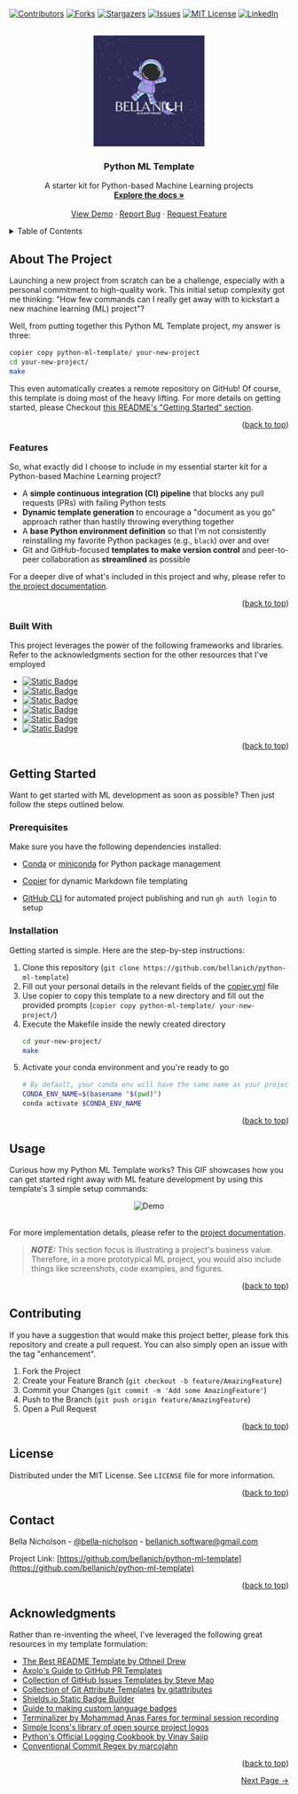 <!-- Source: https://github.com/othneildrew/Best-README-Template/pull/73 -->

<a name="readme-top"></a>








<!-- PROJECT SHIELDS -->
<!--
*** https://www.markdownguide.org/basic-syntax/#reference-style-links
-->
[![Contributors][contributors-shield]][contributors-url]
[![Forks][forks-shield]][forks-url]
[![Stargazers][stars-shield]][stars-url]
[![Issues][issues-shield]][issues-url]
[![MIT License][license-shield]][license-url]
[![LinkedIn][linkedin-shield]][linkedin-url]


<!-- PROJECT LOGO -->
<br />
<div align="center">
  <! -- Uncomment to turn logo image into a link -->
  <!-- <a href="https://github.com/bellanich/python-ml-template">
    <img src="images/logo.png" alt="Logo" width="200" height="200">
  </a> -->
  <img src="images/logo.png" alt="Logo" width="200" height="200">

  <h3 align="center"> Python ML Template </h3>

  <p align="center">
    A starter kit for Python-based Machine Learning projects
    <br />
    <a href="https://github.com/bellanich/python-ml-template/tree/main/docs"><strong>Explore the docs »</strong></a>
    <br />
    <br />
    <a href="#usage">View Demo</a>
    ·
    <a href="https://github.com/bellanich/python-ml-template/issues">Report Bug</a>
    ·
    <a href="https://github.com/bellanich/python-ml-template/issues">Request Feature</a>
  </p>
</div>



<!-- TABLE OF CONTENTS -->
<details>
  <summary>Table of Contents</summary>
  <ol>
    <li>
      <a href="#about-the-project">About The Project</a>
      <ul>
         <li><a href="#features">Features</a></li>
         <li><a href="#built-with">Built With</a></li>
      </ul>
    </li>
    <li>
      <a href="#getting-started">Getting Started</a>
      <ul>
        <li><a href="#prerequisites">Prerequisites</a></li>
        <li><a href="#installation">Installation</a></li>
      </ul>
    </li>
    <li><a href="#usage">Usage</a></li>
    <li><a href="#contributing">Contributing</a></li>
    <li><a href="#license">License</a></li>
    <li><a href="#contact">Contact</a></li>
    <li><a href="#acknowledgments">Acknowledgments</a></li>
  </ol>
</details>



<!-- ABOUT THE PROJECT -->
## About The Project

<!-- [![Product Name Screen Shot][product-screenshot]](https://example.com) -->

Launching a new project from scratch can be a challenge, especially with a personal commitment to high-quality work. This initial setup complexity got me thinking: "How few commands can I really get away with to kickstart a new machine learning (ML) project"?

Well, from putting together this Python ML Template project, my answer is three:

```bash
copier copy python-ml-template/ your-new-project
cd your-new-project/
make
```

This even automatically creates a remote repository on GitHub! Of course, this template is doing most of the heavy lifting. For more details on getting started, please Checkout <a href="#getting-started">this README's "Getting Started" section</a>.

<p align="right">(<a href="#readme-top">back to top</a>)</p>

### Features

So, what exactly did I choose to include in my essential starter kit for a Python-based Machine Learning project?

* A **simple continuous integration (CI) pipeline** that blocks any pull requests (PRs) with failing Python tests
* **Dynamic template generation** to encourage a "document as you go" approach rather than hastily throwing everything together
* A **base Python environment definition** so that I'm not consistently reinstalling my favorite Python packages (e.g., `black`) over and over
* Git and GitHub-focused **templates to make version control** and peer-to-peer collaboration as **streamlined** as possible

For a deeper dive of what's included in this project and why, please refer to [the project documentation](https://github.com/bellanich/python-ml-template/tree/main/docs).

<p align="right">(<a href="#readme-top">back to top</a>)</p>



### Built With

This project leverages the power of the following frameworks and libraries. Refer to the acknowledgments section for the other resources that I've employed

* [![Static Badge][copier-badge-url]][copier-website]
* [![Static Badge][pre-commit-badge-url]][pre-commit-website]
* [![Static Badge][conda-badge-url]][conda-website]
* [![Static Badge][pytest-badge-url]][pytest-website]
* [![Static Badge][github-actions-badge-url]][github-actions-website]
* [![Static Badge][github-cli-badge-url]][github-cli-website]

<p align="right">(<a href="#readme-top">back to top</a>)</p>


## Getting Started

Want to get started with ML development as soon as possible? Then just follow the steps outlined below.

### Prerequisites

Make sure you have the following dependencies installed:

* [Conda][link-download-conda] or [miniconda][link-download-miniconda] for Python package management

* [Copier][link-download-copier] for dynamic Markdown file templating

* [GitHub CLI][link-download-github-cli] for automated project publishing and run `gh auth login` to setup

### Installation

Getting started is simple. Here are the step-by-step instructions:

1. Clone this repository (`git clone https://github.com/bellanich/python-ml-template`)
2. Fill out your personal details in the relevant fields of the [copier.yml](./copier.yml) file
3. Use copier to copy this template to a new directory and fill out the provided prompts (`copier copy python-ml-template/ your-new-project/`)
4. Execute the Makefile inside the newly created directory
   ```bash
   cd your-new-project/
   make
   ```
5. Activate your conda environment and you're ready to go
    ```bash
    # By default, your conda env will have the same name as your project
    CONDA_ENV_NAME=$(basename "$(pwd)")
    conda activate $CONDA_ENV_NAME
    ```

<p align="right">(<a href="#readme-top">back to top</a>)</p>



<!-- USAGE EXAMPLES -->
## Usage

Curious how my Python ML Template works? This GIF showcases how you can get started right away with ML feature development by using this template's 3 simple setup commands:

<div align="center">
<img src="images/demo.gif" alt="Demo">
</div>

<br/>

For more implementation details, please refer to the [project documentation](docs/0_overview.md).


> **_NOTE:_** This section focus is illustrating a project's business value. Therefore, in a more prototypical ML project, you would also include things like screenshots, code examples, and figures.

<p align="right">(<a href="#readme-top">back to top</a>)</p>


<!-- CONTRIBUTING -->
## Contributing

If you have a suggestion that would make this project better, please fork this repository and create a pull request. You can also simply open an issue with the tag "enhancement".

1. Fork the Project
2. Create your Feature Branch (`git checkout -b feature/AmazingFeature`)
3. Commit your Changes (`git commit -m 'Add some AmazingFeature'`)
4. Push to the Branch (`git push origin feature/AmazingFeature`)
5. Open a Pull Request

<p align="right">(<a href="#readme-top">back to top</a>)</p>



<!-- LICENSE -->
## License

Distributed under the MIT License. See `LICENSE` file for more information.

<p align="right">(<a href="#readme-top">back to top</a>)</p>



<!-- CONTACT -->
## Contact

<!-- Bella Nicholson - [@your_twitter](https://twitter.com/your_username) - email@example.com -->

Bella Nicholson - [@bella-nicholson](https://www.linkedin.com/in/bella-nicholson/) - bellanich.software@gmail.com

Project Link: [https://github.com/bellanich/python-ml-template](https://github.com/bellanich/python-ml-template)




<p align="right">(<a href="#readme-top">back to top</a>)</p>



<!-- ACKNOWLEDGMENTS -->
## Acknowledgments

Rather than re-inventing the wheel, I've leveraged the following great resources in my template formulation:

<!-- Here are the sources that I used to formulate this template repository: -->

* [The Best README Template by Othneil Drew](https://github.com/othneildrew/Best-README-Template)
* [Axolo's Guide to GitHub PR Templates](https://axolo.co/blog/p/part-3-github-pull-request-template)
* [Collection of GitHub Issues Templates by Steve Mao](https://github.com/stevemao/github-issue-templates)
* [Collection of Git Attribute Templates](https://github.com/gitattributes/gitattributes) [by gitattributes](https://github.com/orgs/gitattributes/people)
* [Shields.io Static Badge Builder](https://shields.io/badges/static-badge)
* [Guide to making custom language badges](https://javascript.plainenglish.io/how-to-make-custom-language-badges-for-your-profile-using-shields-io-d2aeaf016b6b)
* [Terminalizer by Mohammad Anas Fares for terminal session recording](https://www.terminalizer.com)
* [Simple Icons's library of open source project logos](https://simpleicons.org/)
* [Python's Official Logging Cookbook by Vinay Sajip](https://docs.python.org/3/howto/logging-cookbook.html)
* [Conventional Commit Regex by marcojahn](https://gist.github.com/marcojahn/482410b728c31b221b70ea6d2c433f0c)

<!-- * [GitHub Emoji Cheat Sheet](https://www.webpagefx.com/tools/emoji-cheat-sheet)
* [Malven's Flexbox Cheatsheet](https://flexbox.malven.co/)
* [Malven's Grid Cheatsheet](https://grid.malven.co/)
* [Img Shields](https://shields.io)
* [GitHub Pages](https://pages.github.com)
* [Font Awesome](https://fontawesome.com)
* [React Icons](https://react-icons.github.io/react-icons/search) -->

<p align="right">(<a href="#readme-top">back to top</a>)</p>


<!-- END OF PAGE BUTTONS -->
<div align="center">
  <p align="right">
    <a href="docs/0_overview.md" style="text-align: right;">Next Page &rightarrow; </a>
  </p>
</div>


<!-- MARKDOWN LINKS & IMAGES -->
<!-- https://www.markdownguide.org/basic-syntax/#reference-style-links -->
[contributors-shield]: https://img.shields.io/github/contributors/bellanich/python-ml-template.svg?style=for-the-badge
[contributors-url]: https://github.com/bellanich/python-ml-template/graphs/contributors
[forks-shield]: https://img.shields.io/github/forks/bellanich/python-ml-template.svg?style=for-the-badge
[forks-url]: https://github.com/bellanich/python-ml-template/network/members
[stars-shield]: https://img.shields.io/github/stars/bellanich/python-ml-template.svg?style=for-the-badge
[stars-url]: https://github.com/bellanich/python-ml-template/stargazers
[issues-shield]: https://img.shields.io/github/issues/bellanich/python-ml-template.svg?style=for-the-badge
[issues-url]: https://github.com/bellanich/python-ml-template/issues
[license-shield]: https://img.shields.io/github/license/bellanich/python-ml-template?label=license&style=for-the-badge
[license-url]: https://github.com/bellanich/python-ml-template/blob/master/LICENSE.txt
[linkedin-shield]: https://img.shields.io/badge/-LinkedIn-black.svg?style=for-the-badge&logo=linkedin&colorB=555
[linkedin-url]: https://www.linkedin.com/in/bella-nicholson/
[product-screenshot]: images/screenshot.png
<!-- Badges for tooling and frameworks  -->
[pre-commit-badge-url]: https://img.shields.io/badge/-React%2520Router?style=for-the-badge&logo=precommit&logoColor=%23FAB040&label=precommit&color=gray&link=https%3A%2F%2Fpre-commit.com
[pre-commit-website]: https://pre-commit.com
[copier-badge-url]: https://img.shields.io/badge/-React%2520Router?style=for-the-badge&logo=python&logoColor=orange&label=copier&labelColor=white&color=white&link=https%3A%2F%2F.js.org%2F%23%2F
[copier-website]: https://copier.readthedocs.io/en/stable/
[pytest-badge-url]: https://img.shields.io/badge/-ReactJS%2520?style=for-the-badge&logo=pytest&logoColor=%230A9EDC&label=PyTest&labelColor=gray&color=gray
[pytest-website]: https://docs.pytest.org/en/7.4.x/contents.html
[github-actions-badge-url]: https://img.shields.io/badge/-ReactJS%2520?style=for-the-badge&logo=githubactions&logoColor=%232088FF&label=GitHub%20Actions&labelColor=white&color=white
[github-actions-website]: https://docs.github.com/en/actions/learn-github-actions/understanding-github-actions
[link-download-conda]: https://docs.conda.io/projects/conda/en/stable/user-guide/install/download.html
[link-download-miniconda]: https://docs.conda.io/projects/miniconda/en/latest/
[link-download-copier]: https://copier.readthedocs.io/en/stable/#installation
[conda-badge-url]: https://img.shields.io/badge/-React%2520?style=for-the-badge&logo=anaconda&logoColor=%2344A833&label=Anaconda&labelColor=white&color=white
[conda-website]: https://docs.conda.io/en/latest/#
[github-cli-badge-url]: https://img.shields.io/badge/-React%2520Router?style=for-the-badge&logo=github&logoColor=white&label=GitHub%20CLI&labelColor=black&color=black
[github-cli-website]: https://cli.github.com
[link-download-github-cli]: https://cli.github.com/manual/
